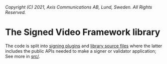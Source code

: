*Copyright (C) 2021, Axis Communications AB, Lund, Sweden. All Rights Reserved.*

# The Signed Video Framework library

The code is split into [signing plugins](./plugins/) and [library source files](./src/) where the latter includes the public APIs needed to make a signer or validator application; See more in [src/](./src/).
